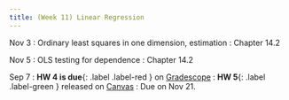 ```yaml
---
title: (Week 11) Linear Regression
---
```


Nov 3
: Ordinary least squares in one dimension, estimation 
  : Chapter 14.2

Nov 5
: OLS testing for dependence
 : Chapter 14.2
 
  
Sep 7
: **HW 4 is due**{: .label .label-red } on [Gradescope](https://www.gradescope.com/courses/1094791)
: **HW 5**{: .label .label-green } released on [Canvas](https://umich.instructure.com/courses/797194)
  : Due on Nov 21.

